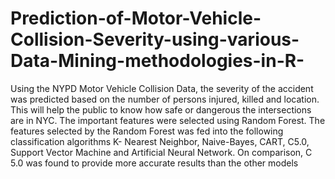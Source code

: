 # Prediction-of-Motor-Vehicle-Collision-Severity-using-various-Data-Mining-methodologies-in-R-
Using the NYPD Motor Vehicle Collision Data, the severity of the accident was predicted based on the number of persons injured, killed and location. This will help the public to know how safe or dangerous the intersections are in NYC. The important features were selected using Random Forest. The features selected by the Random Forest was fed into the following classification algorithms K- Nearest Neighbor, Naive-Bayes, CART, C5.0, Support Vector Machine and Artificial Neural Network. On comparison, C 5.0 was found to provide more accurate results than the other models
